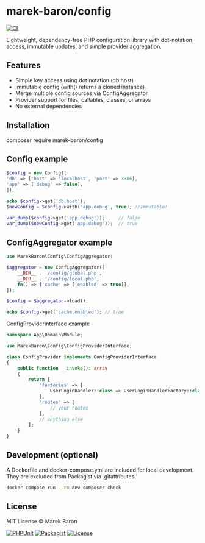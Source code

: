 # marek-baron/config
[![CI](https://github.com/marek-baron/config/actions/workflows/ci.yml/badge.svg)](https://github.com/marek-baron/config/actions)


Lightweight, dependency-free PHP configuration library with dot-notation access, immutable updates, and simple provider aggregation.

## Features

- Simple key access using dot notation (db.host)
- Immutable config (with() returns a cloned instance)
- Merge multiple config sources via ConfigAggregator
- Provider support for files, callables, classes, or arrays
- No external dependencies

## Installation
composer require marek-baron/config



## Config example

```php
$config = new Config([
'db' => ['host' => 'localhost', 'port' => 3306],
'app' => ['debug' => false],
]);

echo $config->get('db.host');
$newConfig = $config->with('app.debug', true); //Immutable!

var_dump($config->get('app.debug'));     // false
var_dump($newConfig->get('app.debug'));  // true
```

## ConfigAggregator example

```php
use MarekBaron\Config\ConfigAggregator;

$aggregator = new ConfigAggregator([
    __DIR__ . '/config/global.php',
    __DIR__ . '/config/local.php',
    fn() => ['cache' => ['enabled' => true]],
]);

$config = $aggregator->load();

echo $config->get('cache.enabled'); // true
```

ConfigProviderInterface example

```php
namespace App\Domain\Module;

use MarekBaron\Config\ConfigProviderInterface;

class ConfigProvider implements ConfigProviderInterface
{
    public function __invoke(): array
    {
        return [
            'factories' => [
                UserLoginHandler::class => UserLoginHandlerFactory::class,
            ],
            'routes' => [
                // your routes
            ],
            // anything else
        ];
    }
}

```
## Development (optional)

A Dockerfile and docker-compose.yml are included for local development.
They are excluded from Packagist via .gitattributes.

```bash
docker compose run --rm dev composer check
```

## License

MIT License © Marek Baron


[![PHPUnit](https://github.com/marek-baron/config/actions/workflows/ci.yml/badge.svg)](https://github.com/marek-baron/config/actions)
[![Packagist](https://img.shields.io/packagist/v/marek-baron/config.svg)](https://packagist.org/packages/marek-baron/config)
[![License](https://img.shields.io/github/license/marek-baron/config.svg)](LICENSE)